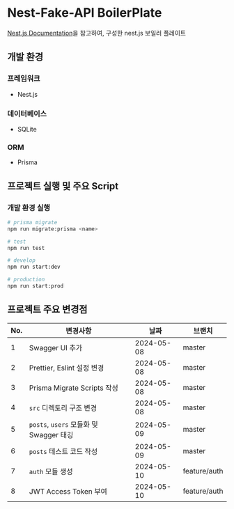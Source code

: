 # Nest-Fake-API BoilerPlate

[Nest.js Documentation](https://docs.nestjs.com/recipes/prisma)을 참고하여, 구성한 nest.js 보일러 플레이트

## 개발 환경

### 프레임워크

- Nest.js

### 데이터베이스

- SQLite

### ORM

- Prisma

## 프로젝트 실행 및 주요 Script

### 개발 환경 실행

```bash
# prisma migrate
npm run migrate:prisma <name>

# test
npm run test

# develop
npm run start:dev

# production
npm run start:prod
```

## 프로젝트 주요 변경점

| No. | 변경사항                              | 날짜         | 브랜치          | 
|-----|-----------------------------------|------------|--------------|
| 1   | Swagger UI 추가                     | 2024-05-08 | master       |
| 2   | Prettier, Eslint 설정 변경            | 2024-05-08 | master       |
| 3   | Prisma Migrate Scripts 작성         | 2024-05-08 | master       |
| 4   | `src` 디렉토리 구조 변경                  | 2024-05-08 | master       |
| 5   | `posts`, `users` 모듈화 및 Swagger 태깅 | 2024-05-09 | master       |
| 6   | `posts` 테스트 코드 작성                 | 2024-05-09 | master       |
| 7   | `auth` 모듈 생성                      | 2024-05-10 | feature/auth |
| 8   | JWT Access Token 부여               | 2024-05-10 | feature/auth |